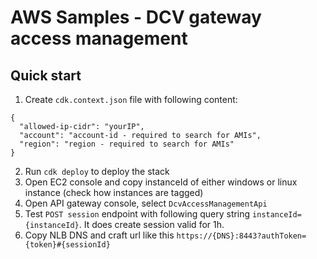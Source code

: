 # AWS Samples - DCV gateway access management

## Quick start

1. Create `cdk.context.json` file with following content:
```
{
  "allowed-ip-cidr": "yourIP",
  "account": "account-id - required to search for AMIs",
  "region": "region - required to search for AMIs"
}

```
2. Run `cdk deploy` to deploy the stack
3. Open EC2 console and copy instanceId of either windows or linux instance (check how instances are tagged) 
4. Open API gateway console, select `DcvAccessManagementApi`
5. Test `POST session` endpoint with following query string `instanceId={instanceId}`. It does create session valid for 1h. 
6. Copy NLB DNS and craft url like this `https://{DNS}:8443?authToken={token}#{sessionId}`
